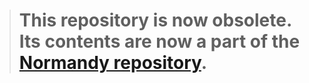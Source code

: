 > # This repository is now obsolete. Its contents are now a part of the [Normandy repository][normandy].

[normandy]: https://github.com/mozilla/normandy
